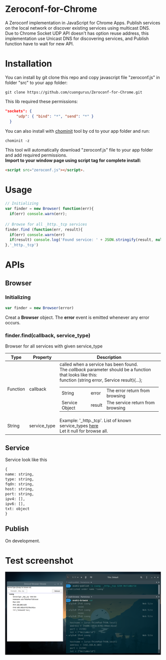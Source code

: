 # Zeroconf-for-Chrome
A Zeroconf implementation in JavaScript for Chrome Apps. Publish services on the local network or discover existing services using multicast DNS. </br>
Due to Chrome Socket UDP API doesn't has option reuse address, this implementation use Unicast DNS for discovering services, and Publish function have to wait for new API.
# Installation
You can install by git clone this repo and copy javascript file "zeroconf.js" in folder "src" to your app folder:
```
git clone https://github.com/cuongurus/Zeroconf-for-Chrome.git
```
This lib required these permissions:
```json
"sockets": {
     "udp": { "bind": "*", "send": "*" }
  }
  ```

You can also install with [chominit](https://www.npmjs.com/package/chrominit) tool by cd to your app folder and run:
```
chominit -z
```
This tool will automatically download "zeroconf.js" file to your app folder and add required permissions.</br>
**Import to your window page using script tag for complete install:**
```html
<script src="zeroconf.js"></script>.
```

# Usage
```js
// Initializing
var finder = new Browser( function(err){
  if(err) console.warn(err);

// Browse for all _http._tcp services  
finder.find (function(err, result){
  if(err) console.warn(err)
  if(result) console.log('Found service: ' + JSON.stringify(result, null, 4))
},'_http._tcp')
```
# APIs
## Browser
### Initializing
```js
var finder = new Browser(error)
```
Creat a **Browser** object. The **error** event is emitted whenever any error occurs.
### finder.find(callback, service_type)

Browser for all services with given service_type

| Type | Property | Description |
| --- | --- | --- |
| Function | callback | called when a service has been found.</br>The *callback* parameter should be a function that looks like this:</br>function (string error, Service result){...};</br><table><tr><td>String</td><td>error</td><td>The error return from browsing</td></tr><tr><td>Service Object</td><td>result</td><td>The service return from browsing</td></tr></table> |
| String | service_type | Example: '_http._tcp'. List of known service_types [here](https://github.com/cuongurus/Zeroconf-for-Chrome/blob/master/test/browser/service-types.js)</br>Let it null for browse all. |

## Service
Service look like this
```
{
name: string,
type: string,
fqdn: string,
host: string,
port: string,
ipv4: [],
ipv6: [],
txt: object
}
```
## Publish
On development.
# Test screenshot
![test](https://raw.githubusercontent.com/cuongurus/Zeroconf-for-Chrome/master/images/screenshot.png)


